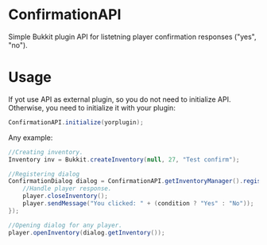 # ConfirmationAPI

Simple Bukkit plugin API for listetning player confirmation responses ("yes", "no").

Usage
===============================

If yot use API as external plugin, so you do not need to initialize API.
Otherwise, you need to initialize it with your plugin:

```java
ConfirmationAPI.initialize(yorplugin);
```

Any example:
```java
//Creating inventory.
Inventory inv = Bukkit.createInventory(null, 27, "Test confirm");

//Registering dialog
ConfirmationDialog dialog = ConfirmationAPI.getInventoryManager().registerDialog("Test", inv, 12, 14, (condition, player) -> {
    //Handle player response.
    player.closeInventory();
    player.sendMessage("You clicked: " + (condition ? "Yes" : "No"));
});

//Opening dialog for any player.
player.openInventory(dialog.getInventory());
```
